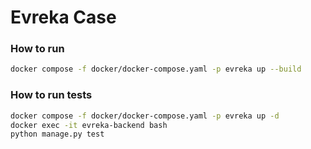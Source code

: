 
# Evreka Case

### How to run

```bash
docker compose -f docker/docker-compose.yaml -p evreka up --build
```

### How to run tests

```bash
docker compose -f docker/docker-compose.yaml -p evreka up -d
docker exec -it evreka-backend bash
python manage.py test
```
